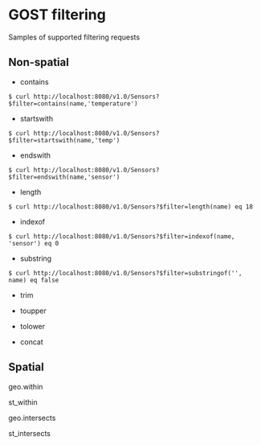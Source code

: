 # GOST filtering

Samples of supported filtering requests

## Non-spatial

- contains

```
$ curl http://localhost:8080/v1.0/Sensors?$filter=contains(name,'temperature')
```

- startswith

```
$ curl http://localhost:8080/v1.0/Sensors?$filter=startswith(name,'temp')
```

- endswith

```
$ curl http://localhost:8080/v1.0/Sensors?$filter=endswith(name,'sensor')
```

- length

```
$ curl http://localhost:8080/v1.0/Sensors?$filter=length(name) eq 18
```

- indexof

```
$ curl http://localhost:8080/v1.0/Sensors?$filter=indexof(name, 'sensor') eq 0
```

- substring

```
$ curl http://localhost:8080/v1.0/Sensors?$filter=substringof('', name) eq false
```

- trim

- toupper

- tolower

- concat

## Spatial

geo.within 

st_within 

geo.intersects 

st_intersects

